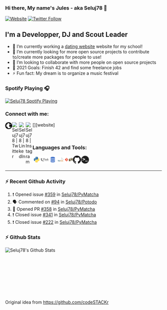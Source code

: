 ### Hi there, My name's Jules - aka Seluj78 👋

[![Website](https://img.shields.io/website?style=for-the-badge&url=https%3A%2F%2Fjuleslasne.com)](https://juleslasne.com)
[![Twitter Follow](https://img.shields.io/twitter/follow/Seluj78?color=1DA1F2&logo=twitter&style=for-the-badge)](https://twitter.com/intent/follow?original_referer=https%3A%2F%2Fgithub.com%2FSeluj78&screen_name=Seluj78)

## I'm a Developper, DJ and Scout Leader

- 🔭 I’m currently working a [dating website][matcha] website for my school!
- 🌱 I’m currently looking for more open source projects to contribute to/create more packages for people to use!
- 👯 I’m looking to collaborate with more people on open source projects
- 🥅 2021 Goals: Finish 42 and find some freelance jobs
- ⚡ Fun fact: My dream is to organize a music festival

### Spotify Playing 🎧
[<img src="https://spotify-now-playing.seluj78.vercel.app/api/spotify" alt="Seluj78 Spotify Playing" width="350" />](https://open.spotify.com/user/21l72khltbnqrea4ho4uyddbi)

### Connect with me:

[<img align="left" alt="juleslasne.com" width="22px" src="https://raw.githubusercontent.com/iconic/open-iconic/master/svg/globe.svg" />][website]
[<img align="left" alt="Seluj78 | Twitter" width="22px" src="https://cdn.jsdelivr.net/npm/simple-icons@v3/icons/twitter.svg" />][twitter]
[<img align="left" alt="Seluj78 | LinkedIn" width="22px" src="https://cdn.jsdelivr.net/npm/simple-icons@v3/icons/linkedin.svg" />][linkedin]
[<img align="left" alt="Seluj78 | Instagram" width="22px" src="https://cdn.jsdelivr.net/npm/simple-icons@v3/icons/instagram.svg" />][instagram]

<br />

### Languages and Tools:

<img align="left" alt="Python" width="26px" src="https://raw.githubusercontent.com/github/explore/80688e429a7d4ef2fca1e82350fe8e3517d3494d/topics/python/python.png" />
<img align="left" alt="Flask" width="26px" src="https://raw.githubusercontent.com/github/explore/80688e429a7d4ef2fca1e82350fe8e3517d3494d/topics/flask/flask.png" />
<img align="left" alt="SQL" width="26px" src="https://raw.githubusercontent.com/github/explore/80688e429a7d4ef2fca1e82350fe8e3517d3494d/topics/sql/sql.png" />
<img align="left" alt="MySQL" width="26px" src="https://raw.githubusercontent.com/github/explore/80688e429a7d4ef2fca1e82350fe8e3517d3494d/topics/mysql/mysql.png" />
<img align="left" alt="Git" width="26px" src="https://raw.githubusercontent.com/github/explore/80688e429a7d4ef2fca1e82350fe8e3517d3494d/topics/git/git.png" />
<img align="left" alt="GitHub" width="26px" src="https://raw.githubusercontent.com/github/explore/78df643247d429f6cc873026c0622819ad797942/topics/github/github.png" />
<img align="left" alt="Terminal" width="26px" src="https://raw.githubusercontent.com/github/explore/80688e429a7d4ef2fca1e82350fe8e3517d3494d/topics/terminal/terminal.png" />

<br />
<br />

---

### :zap: Recent Github Activity
  
<!--START_SECTION:activity-->
1. ❗️ Opened issue [#359](https://github.com/Seluj78/PyMatcha/issues/359) in [Seluj78/PyMatcha](https://github.com/Seluj78/PyMatcha)
2. 🗣 Commented on [#94](https://github.com/Seluj78/Potodo/issues/94) in [Seluj78/Potodo](https://github.com/Seluj78/Potodo)
3. 💪 Opened PR [#358](https://github.com/Seluj78/PyMatcha/pull/358) in [Seluj78/PyMatcha](https://github.com/Seluj78/PyMatcha)
4. ❗️ Closed issue [#341](https://github.com/Seluj78/PyMatcha/issues/341) in [Seluj78/PyMatcha](https://github.com/Seluj78/PyMatcha)
5. ❗️ Closed issue [#222](https://github.com/Seluj78/PyMatcha/issues/222) in [Seluj78/PyMatcha](https://github.com/Seluj78/PyMatcha)
<!--END_SECTION:activity-->

### :zap: Github Stats

  <img align="left" alt="Seluj78's Github Stats" src="https://github-readme-stats.codestackr.vercel.app/api?username=Seluj78&show_icons=true&hide_border=true" />

<br />
<br />
<br />
<br />
<br />
<br />
<br />
<br />
<br />

[matcha]: https://github.com/seluj78/pymatcha
[twitter]: https://twitter.com/seluj78
[instagram]: https://instagram.com/jules_lasne
[linkedin]: https://www.linkedin.com/in/jules-lasne/

Original idea from https://github.com/codeSTACKr
